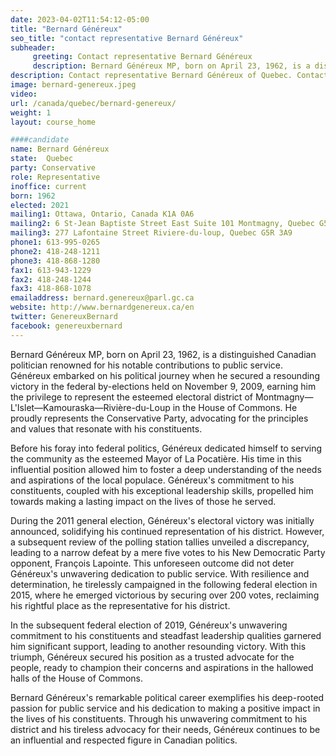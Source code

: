 ```yaml
---
date: 2023-04-02T11:54:12-05:00
title: "Bernard Généreux"
seo_title: "contact representative Bernard Généreux"
subheader:
     greeting: Contact representative Bernard Généreux
     description: Bernard Généreux MP, born on April 23, 1962, is a distinguished Canadian politician renowned for his notable contributions to public service.
description: Contact representative Bernard Généreux of Quebec. Contact information for Bernard Généreux includes email address, phone number, and mailing address.
image: bernard-genereux.jpeg
video:
url: /canada/quebec/bernard-genereux/
weight: 1
layout: course_home

####candidate
name: Bernard Généreux
state:	Quebec
party: Conservative
role: Representative
inoffice: current
born: 1962
elected: 2021
mailing1: Ottawa, Ontario, Canada K1A 0A6
mailing2: 6 St-Jean Baptiste Street East Suite 101 Montmagny, Quebec G5V 1J7
mailing3: 277 Lafontaine Street Riviere-du-loup, Quebec G5R 3A9
phone1: 613-995-0265
phone2: 418-248-1211
phone3: 418-868-1280
fax1: 613-943-1229
fax2: 418-248-1244
fax3: 418-868-1078
emailaddress: bernard.genereux@parl.gc.ca
website: http://www.bernardgenereux.ca/en
twitter: GenereuxBernard
facebook: genereuxbernard
---
```


Bernard Généreux MP, born on April 23, 1962, is a distinguished Canadian politician renowned for his notable contributions to public service. Généreux embarked on his political journey when he secured a resounding victory in the federal by-elections held on November 9, 2009, earning him the privilege to represent the esteemed electoral district of Montmagny—L'Islet—Kamouraska—Rivière-du-Loup in the House of Commons. He proudly represents the Conservative Party, advocating for the principles and values that resonate with his constituents.

Before his foray into federal politics, Généreux dedicated himself to serving the community as the esteemed Mayor of La Pocatière. His time in this influential position allowed him to foster a deep understanding of the needs and aspirations of the local populace. Généreux's commitment to his constituents, coupled with his exceptional leadership skills, propelled him towards making a lasting impact on the lives of those he served.

During the 2011 general election, Généreux's electoral victory was initially announced, solidifying his continued representation of his district. However, a subsequent review of the polling station tallies unveiled a discrepancy, leading to a narrow defeat by a mere five votes to his New Democratic Party opponent, François Lapointe. This unforeseen outcome did not deter Généreux's unwavering dedication to public service. With resilience and determination, he tirelessly campaigned in the following federal election in 2015, where he emerged victorious by securing over 200 votes, reclaiming his rightful place as the representative for his district.

In the subsequent federal election of 2019, Généreux's unwavering commitment to his constituents and steadfast leadership qualities garnered him significant support, leading to another resounding victory. With this triumph, Généreux secured his position as a trusted advocate for the people, ready to champion their concerns and aspirations in the hallowed halls of the House of Commons.

Bernard Généreux's remarkable political career exemplifies his deep-rooted passion for public service and his dedication to making a positive impact in the lives of his constituents. Through his unwavering commitment to his district and his tireless advocacy for their needs, Généreux continues to be an influential and respected figure in Canadian politics.
